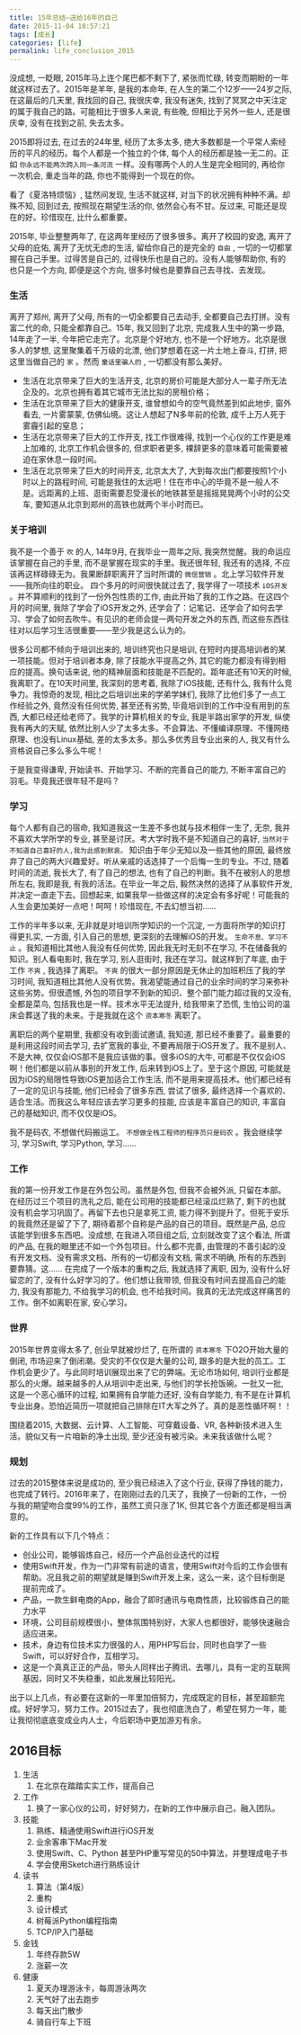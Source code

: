 ```yaml
---
title: 15年总结—送给16年的自己
date: 2015-11-04 18:57:21
tags: [成长]
categories: [life]
permalink: life_conclusion_2015
---
```


没成想, 一眨眼, 2015年马上连个尾巴都不剩下了, 紧张而忙碌, 转变而期盼的一年就这样过去了。2015年是羊年, 是我的本命年, 在人生的第二个12岁——24岁之际, 在这最后的几天里, 我找回的自己, 我很庆幸, 我没有迷失, 找到了冥冥之中天注定的属于我自己的路。可能相比于很多人来说, 有些晚, 但相比于另外一些人, 还是很庆幸, 没有在找到之前, 失去太多。

2015即将过去, 在过去的24年里, 经历了太多太多, 绝大多数都是一个平常人索经历的平凡的经历。每个人都是一个独立的个体, 每个人的经历都是独一无二的。正如 `你永远不能两次跨入同一条河流` 一样。没有哪两个人的人生是完全相同的, 再给你一次机会, 重走当年的路, 你也不能得到一个现在的你。

看了《夏洛特烦恼》, 猛然间发现, 生活不就这样, 对当下的状况拥有种种不满。却殊不知, 回到过去, 按照现在期望生活的你, 依然会心有不甘。反过来, 可能还是现在的好。珍惜现在, 比什么都重要。

2015年, 毕业整整两年了, 在这两年里经历了很多很多。离开了校园的安逸, 离开了父母的庇佑, 离开了无忧无虑的生活, 留给你自己的是完全的 `自由` , 一切的一切都掌握在自己手里。过得苦是自己的, 过得快乐也是自己的。没有人能够帮助你, 有的也只是一个方向, 即便是这个方向, 很多时候也是要靠自己去寻找、去发现。

### 生活

离开了郑州, 离开了父母, 所有的一切全都要自己去动手, 全都要自己去打拼。没有富二代的命, 只能全都靠自己。15年, 我又回到了北京, 完成我人生中的第一步路, 14年走了一半, 今年把它走完了。北京是个好地方, 也不是一个好地方。北京是很多人的梦想, 这里聚集着千万级的北漂, 他们梦想着在这一片土地上奋斗, 打拼, 把这里当做自己的 `家` 。然而 `童话里骗人的` , 一切都没有那么美好。

* 生活在北京带来了巨大的生活开支, 北京的房价可能是大部分人一辈子所无法企及的。北京也拥有着其它城市无法比拟的房租价格；
* 生活在北京带来了巨大的健康开支, 谁曾想如今的空气竟然差到如此地步, 窗外看去, 一片雾蒙蒙, 仿佛仙境。这让人想起了N多年前的伦敦, 成千上万人死于雾霾引起的窒息；
* 生活在北京带来了巨大的工作开支, 找工作很难得, 找到一个心仪的工作更是难上加难的, 北京工作机会很多的, 但求职者更多, 裸辞更多的意味着可能需要被迫在家休息一段时间。
* 生活在北京带来了巨大的时间开支, 北京太大了, 大到每次出门都要按照1个小时以上的路程时间, 可能是我住的太远吧！住在市中心的毕竟不是一般人不是。远距离的上班、逛街需要忍受漫长的地铁甚至是摇摇晃晃两个小时的公交车, 要知道从北京到郑州的高铁也就两个半小时而已。

### 关于培训

我不是一个善于 `吹` 的人, 14年9月, 在我毕业一周年之际, 我突然觉醒。我的命运应该掌握在自己的手里, 而不是掌握在现实的手里。我还很年轻, 我还有的选择, 不应该再这样碌碌无为。我果断辞职离开了当时所谓的 `微信营销` 。北上学习软件开发——我所向往的职业。
四个多月的时间很快就过去了, 我学得了一项技术 `iOS开发` 。并不算顺利的找到了一份外包性质的工作, 由此开始了我的工作之路。在这四个月的时间里, 我除了学会了iOS开发之外, 还学会了：记笔记、还学会了如何去学习、学会了如何去吹牛。有见识的老师会提一两句开发之外的东西, 而这些东西往往对以后学习生活很重要——至少我是这么认为的。

很多公司都不倾向于培训出来的, 培训终究也只是培训, 在短时内提高培训者的某一项技能。但对于培训者本身, 除了技能水平提高之外, 其它的能力都没有得到相应的提高。换句话来说, 他的精神层面和技能是不匹配的。距年底还有10天的时候, 我离职了。在10天时间里, 我深刻的思考着, 我除了iOS技能, 还有什么, 我有什么竞争力。我惊奇的发现, 相比之后培训出来的学弟学妹们, 我除了比他们多了一点工作经验之外, 竟然没有任何优势, 甚至还有劣势, 毕竟培训到的工作中没有用到的东西, 大都已经还给老师了。我学的计算机相关的专业, 我是半路出家学的开发, 纵使我有再大的天赋, 依然比别人少了太多太多。不会算法、不懂编译原理、不懂网络原理、也没有Linux基础, 差的太多太多。那么多优秀且专业出来的人, 我又有什么资格说自己多么多么牛呢！

于是我变得谦卑, 开始读书、开始学习、不断的完善自己的能力, 不断丰富自己的羽毛。毕竟我还很年轻不是吗？

### 学习

每个人都有自己的宿命, 我知道我这一生差不多也就与技术相伴一生了, 无奈, 我并不喜欢大学所学的专业, 甚至是讨厌。考大学时我不是不知道自己的喜好, `当然对于不知道自己喜好的人,我为此感到默哀。` 知识由于年少无知以及一些其他的原因, 最终放弃了自己的两大兴趣爱好。听从亲戚的话选择了一个后悔一生的专业。不过, 随着时间的流逝, 我长大了, 有了自己的想法, 也有了自己的判断。我不在被别人的思想所左右, 我即是我, 有我的活法。在毕业一年之后, 毅然决然的选择了从事软件开发, 并决定一直走下去。回想起来, 如果我早一些做这样的决定会有多好呢！可能我的人生会更加美好一点吧！呵呵！珍惜现在, 不去幻想当初……

工作的半年多以来, 无非就是对培训所学知识的一个沉淀, 一方面将所学的知识打得更扎实, 一方面, 引入自己的思想, 更深刻的去理解iOS的开发。 `生命不息、学习不止` 。我知道相比其他人我没有任何优势, 因此我无时无刻不在学习, 不在储备我的知识。别人看电影时, 我在学习, 别人逛街时, 我还在学习。就这样到了年底, 由于工作 `不爽` , 我选择了离职。 `不爽` 的很大一部分原因是无休止的加班积压了我的学习时间, 我知道相比其他人没有优势。我渴望能通过自己的业余时间的学习来弥补这些劣势。但很遗憾, 外包的项目学不到新的知识、整个部门能力超过我的又没有, 全都是菜鸟, 包括我也是一样。技术水平无法提升, 给我带来了恐慌, 生怕公司的温床会葬送了我的未来。于是我就在这个 `资本寒冬` 离职了。

离职后的两个星期里, 我都没有收到面试邀请, 我知道, 那已经不重要了。最重要的是利用这段时间去学习, 去扩宽我的事业, 不要再局限于iOS开发了。我不是别人、不是大神, 仅仅会iOS那不是我应该做的事。很多iOS的大牛, 可都是不仅仅会iOS啊！他们都是以前从事别的开发工作, 后来转到iOS上了。至于这个原因, 可能就是因为iOS的局限性导致iOS更加适合工作生活, 而不是用来提高技术。他们都已经有了一定的见识与技能, 他们已经会了很多东西, 尝试了很多, 最终选择一个喜欢的、适合生活。而我这么年轻应该去学习更多的技能, 应该是丰富自己的知识, 丰富自己的基础知识, 而不仅仅是iOS。

我不是码农, 不想做代码搬运工。 `不想做全栈工程师的程序员只是码农` 。我会继续学习, 学习Swift, 学习Python, 学习……

### 工作

我的第一份开发工作是在外包公司。虽然是外包, 但我不会被外派, 只留在本部。在经历过三个项目的洗礼之后, 能在公司用的技能都已经滚瓜烂熟了, 剩下的也就没有机会学习巩固了。再留下去也只是拿死工资, 能力得不到提升了。但死于安乐的我竟然还是留了下了, 期待着那个自称是产品的自己的项目。既然是产品, 总应该能学到很多东西吧。没成想, 在我进入项目组之后, 立刻就改变了这个看法, 所谓的产品, 在我的眼里还不如一个外包项目。什么都不完善, 由管理的不善引起的没有开发文档、没有需求文档、所有的一切都没有文档, 需求不明确, 所有的东西到要靠猜。这……  在完成了一个版本的重构之后, 我就选择了离职, 因为, 没有什么好留恋的了, 没有什么好学习的了。他们想让我带领, 但我没有时间去提高自己的能力, 我没有那能力, 不给我学习的机会, 也不给我时间。我真的无法完成这样痛苦的工作。倒不如离职在家, 安心学习。

### 世界

2015年世界变得太多了, 创业早就被炒烂了, 在所谓的 `资本寒冬` 下O2O开始大量的倒闭, 市场迎来了倒闭潮。受灾的不仅仅是大量的公司, 跟多的是大批的员工。工作机会更少了。与此同时培训展现出来了它的弊端。无论市场如何, 培训行业都是那么的火爆。越来越多的人从培训中走出来, 与他们的学长抢饭碗。一批又一批, 这是一个恶心循环的过程, 如果拥有自学能力还好, 没有自学能力, 有不是在计算机专业出身。恐怕近简历一项就把自己排除在IT大军之外了。真的是恶性循环啊！！

围绕着2015, 大数据、云计算、人工智能、可穿戴设备、VR, 各种新技术进入生活。貌似又有一片咱新的净土出现, 至少还没有被污染。未来我该做什么呢？

### 规划

过去的2015整体来说是成功的, 至少我已经进入了这个行业, 获得了挣钱的能力，也完成了转行。2016年来了，在刚刚过去的几天了，我换了一份新的工作，一份与我的期望吻合度99%的工作，虽然工资只涨了1K, 但其它各个方面还都是相当满意的。

新的工作具有以下几个特点：

* 创业公司，能够锻炼自己，经历一个产品创业迭代的过程
* 使用Swift开发，作为一门非常有前途的语言，使用Swift对今后的工作会很有帮助。况且我之前的期望就是赚到Swift开发上来，这么一来，这个目标倒是提前完成了。
* 产品，一款生鲜电商的App，融合了即时通讯与电商性质，比较锻炼自己的能力水平
* 环境，公司目前规模很小，整体氛围特别好，大家人也都很好，能够快速融合适应进来。
* 技术，身边有位技术实力很强的人，用PHP写后台，同时也自学了一些Swift，可以好好合作，互相学习。
* 这是一个真真正正的产品，带头人同样出子腾讯、去哪儿，具有一定的互联网基因，同时又不失稳重，如此发展比较阳光。

出于以上几点，有必要在这新的一年里加倍努力，完成既定的目标，甚至超额完成。好好学习，努力工作。2015过去了，我也彻底洗白了，希望在努力一年，能让我彻彻底底变成业内人士，今后职场中更加游刃有余。

## 2016目标

1. 生活
	1. 在北京在踏踏实实工作，提高自己
2. 工作
	1. 换了一家心仪的公司，好好努力，在新的工作中展示自己，融入团队。
3. 技能
	1. 熟练、精通使用Swift进行iOS开发
	2. 业余客串下Mac开发
	3. 使用Swift、C、Python 甚至PHP重写常见的50中算法，并整理成电子书
	4. 学会使用Sketch进行熟练设计
4. 读书
	1. 算法（第4版）
	2. 重构
	3. 设计模式
	4. 树莓派Python编程指南
	5. TCP/IP入门基础
5. 金钱
	1. 年终存款5W
	2. 涨薪一次
6. 健康
	1. 夏天办理游泳卡，每周游泳两次
	2. 天气好了出去跑步
	3. 每天出门散步
	4. 骑自行车上下班
